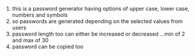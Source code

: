 1. this is a password generator having options of upper case, lower case, numbers and symbols
2. so passwords are generated depending on the selected values from users 
3. password length too can either be increased or decreased ...min of 2 and max of 30
4. password can be copied too 